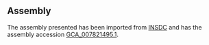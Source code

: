 
Assembly
--------

The assembly presented has been imported from 
[INSDC](http://www.insdc.org) and has the assembly accession
[GCA\_007821495.1](http://www.ebi.ac.uk/ena/data/view/GCA_007821495.1).

